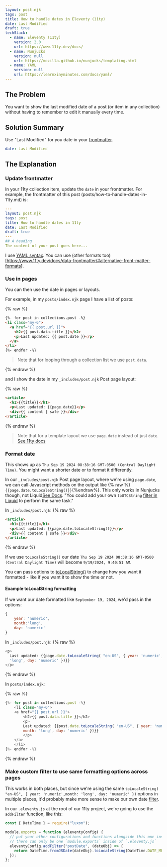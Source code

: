 ```yaml
---
layout: post.njk
tags: post
title: How to handle dates in Eleventy (11ty)
date: Last Modified
draft: true
techStack:
  - name: Eleventy (11ty)
    version: 2.0
    url: https://www.11ty.dev/docs/
  - name: Nunjucks
    version: null
    url: https://mozilla.github.io/nunjucks/templating.html
  - name: YAML
    version: null
    url: https://learnxinyminutes.com/docs/yaml/
---
```


## The Problem

You want to show the last modified date of a post (or item in any collection) without having to remember to edit it manually every time.

## Solution Summary

Use "Last Modified" for you date in your [frontmatter](https://www.11ty.dev/docs/data-frontmatter/).

```yaml
date: Last Modified
```

## The Explanation

### Update frontmatter

In your 11ty collection item, update the `date` in your frontmatter. For example, the frontmatter of this post (posts/how-to-handle-dates-in-11ty.md) is:

```yaml
---
layout: post.njk
tags: post
title: How to handle dates in 11ty
date: Last Modified
draft: true
---
## A heading
The content of your post goes here...
```

I use [YAML syntax](https://learnxinyminutes.com/docs/yaml/). You can use (other formats too)[https://www.11ty.dev/docs/data-frontmatter/#alternative-front-matter-formats].

### Use in pages

You can then use the date in pages or layouts.

For example, in my `posts/index.njk` page I have a list of posts:

{% raw %}

```html
{%- for post in collections.post -%}
<li class="my-6">
  <a href="{{ post.url }}">
    <h2>{{ post.data.title }}</h2>
    <p>Last updated: {{ post.date }}</p>
  </a>
</li>
{%- endfor -%}
```

> Note that for looping through a collection list we use `post.data`.

{% endraw %}

and I show the date in my `_includes/post.njk` Post page layout:

{% raw %}

```html
<article>
  <h1>{{title}}</h1>
  <p>Last updated: {{page.date}}</p>
  <div>{{ content | safe }}</div>
</article>
```

{% endraw %}

> Note that for a template layout we use `page.date` instead of just `date`. [See 11ty docs](https://www.11ty.dev/docs/dates/#setting-a-content-date-in-front-matter)

### Format date

This shows up as `Thu Sep 19 2024 08:38:16 GMT-0500 (Central Daylight Time)`. You might want a shorter date or to format it differently.

In our `_includes/post.njk` Post page layout, where we're using `page.date`, we can call Javascript methods on the output like {% raw %}`{{page.date.toLocaleString()}}`{%endraw%}. This only works in Nunjucks though, not Liquid[See Docs](https://www.11ty.dev/docs/dates/#example). "You could add your own `toUTCString` [filter in Liquid](https://www.11ty.dev/docs/filters/) to perform the same task."

In `_includes/post.njk`:
{% raw %}

```html
<article>
  <h1>{{title}}</h1>
  <p>Last updated: {{page.date.toLocaleString()}}</p>
  <div>{{ content | safe }}</div>
</article>
```

{% endraw %}

If we use `toLocaleString()` our date `Thu Sep 19 2024 08:38:16 GMT-0500 (Central Daylight Time)` will become `9/19/2024, 9:40:51 AM`.

You can pass options to [toLocalString()](https://developer.mozilla.org/en-US/docs/Web/JavaScript/Reference/Global_Objects/Date/toLocaleString) to change how you want it formatted - like if you want it to show the time or not.

#### Example toLocalString formatting

If we want our date formatted like `September 19, 2024`, we'd pass in the options:

```js
{
    year: 'numeric',
    month:'long',
    day: 'numeric'
}
```

In `_includes/post.njk`:
{% raw %}

```js
<p>
  Last updated: {{page.date.toLocaleString( "en-US", { year: 'numeric', month:
  'long', day: 'numeric' })}}
</p>
```

{% endraw %}

In `posts/index.njk`:

{% raw %}

```js
{%- for post in collections.post -%}
    <li class="my-6">
    <a href="{{ post.url }}">
        <h2>{{ post.data.title }}</h2>
        <p>
        Last updated: {{post.date.toLocaleString( "en-US", { year: 'numeric',
        month: 'long', day: 'numeric' })}}
        </p>
    </a>
    </li>
{%- endfor -%}
```

{% endraw %}

### Make custom filter to use same formatting options across pages

This works in both places, but since we're using the same `toLocaleString( "en-US", { year: 'numeric',month: 'long', day: 'numeric' })` options in multiple places, it'd probably make more sense to make our own date [filter](https://www.11ty.dev/docs/filters/).

In our `.eleventy.js` at the root of our 11ty project, we're going to use the `addFilter` function, like this:

```js
const { DateTime } = require("luxon");

module.exports = function (eleventyConfig) {
  // put your other configurations and functions alongside this one inside of `module.exports`
  // there can only be one `module.exports` inside of `.eleventy.js`
  eleventyConfig.addFilter("postDate", (dateObj) => {
    return DateTime.fromJSDate(dateObj).toLocaleString(DateTime.DATE_MED);
  });
};
```
